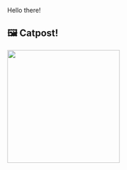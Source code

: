 Hello there!



## 🖼️ Catpost!

<sub>
    <img src="https://cdn2.thecatapi.com/images/Y0IrFWRs2.jpg" height="256">
</sub>

